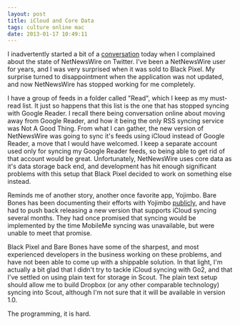 ```yaml
---
layout: post
title: iCloud and Core Data
tags: culture online mac
date: 2013-01-17 10:49:11
---
```


I inadvertently started a bit of a [conversation](http://storify.com/Jury/the-trials-of-icloud) today when I complained about the state of NetNewsWire on Twitter. I've been a NetNewsWire user for years, and I was very surprised when it was sold to Black Pixel. My surprise turned to disappointment when the application was not updated, and now NetNewsWire has stopped working for me completely. 

I have a group of feeds in a folder called "Read", which I keep as my must-read list. It just so happens that this list is the one that has stopped syncing with Google Reader. I recall there being conversation online about moving away from Google Reader, and how it being the only RSS syncing service was Not A Good Thing. From what I can gather, the new version of NetNewsWire was going to sync it's feeds using iCloud instead of Google Reader, a move that I would have welcomed. I keep a separate account used only for syncing my Google Reader feeds, so being able to get rid of that account would be great. Unfortunately, NetNewsWire uses core data as it's data storage back end, and development has hit enough significant problems with this setup that Black Pixel decided to work on something else instead. 

Reminds me of another story, another once favorite app, Yojimbo. Bare Bones has been documenting their efforts with Yojimbo [publicly](http://www.barebones.com/support/yojimbo/icloud.html), and have had to push back releasing a new version that supports iCloud syncing several months. They had once promised that syncing would be implemented by the time MobileMe syncing was unavailable, but were unable to meet that promise. 

Black Pixel and Bare Bones have some of the sharpest, and most experienced developers in the business working on these problems, and have not been able to come up with a shippable solution. In that light, I'm actually a bit glad that I didn't try to tackle iCloud syncing with Go2, and that I've settled on using plain text for storage in Scout. The plain text setup should allow me to build Dropbox (or any other comparable technology) syncing into Scout, although I'm not sure that it will be available in version 1.0. 

The programming, it is hard. 

